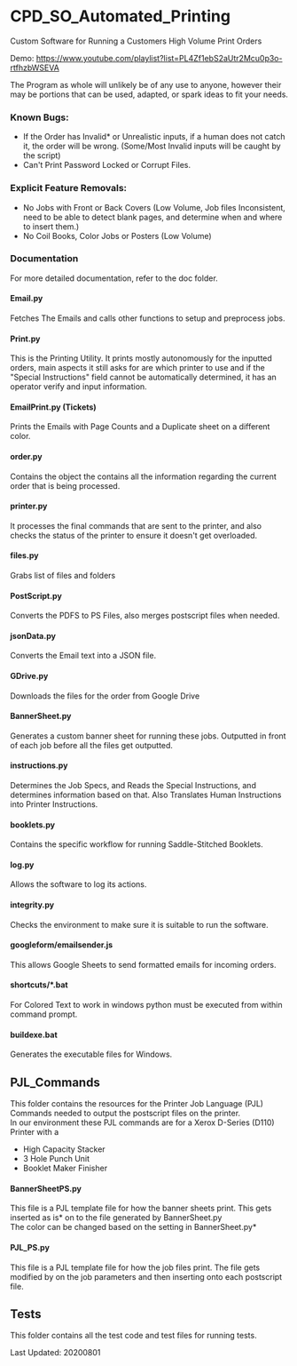 # CPD_SO_Automated_Printing

Custom Software for Running a Customers High Volume Print Orders

Demo: https://www.youtube.com/playlist?list=PL4Zf1ebS2aUtr2Mcu0p3o-rtfhzbWSEVA

The Program as whole will unlikely be of any use to anyone, 
however their may be portions that can be used, adapted, or spark ideas to fit your needs.

### Known Bugs:
* If the Order has Invalid* or Unrealistic inputs, if a human does not catch it, the order will be wrong. (Some/Most Invalid inputs will be caught by the script)
* Can't Print Password Locked or Corrupt Files.
### Explicit Feature Removals:
* No Jobs with Front or Back Covers (Low Volume, Job files Inconsistent, need to be able to detect blank pages, and determine when and where to insert them.)
* No Coil Books, Color Jobs or Posters (Low Volume)

### Documentation
For more detailed documentation, refer to the doc folder.

#### Email.py 
Fetches The Emails and calls other functions to setup and preprocess jobs.
#### Print.py 
This is the Printing Utility. It prints mostly autonomously for the inputted orders, main aspects it still asks for are which printer to use and if the "Special Instructions" field cannot be automatically determined, it has an operator verify and input information.
#### EmailPrint.py  (Tickets)
Prints the Emails with Page Counts and a Duplicate sheet on a different color.
#### order.py  
Contains the object the contains all the information regarding the current order that is being processed.
#### printer.py
It processes the final commands that are sent to the printer, and also checks the status of the printer to ensure it doesn't get overloaded.
#### files.py 
Grabs list of files and folders
#### PostScript.py 
Converts the PDFS to PS Files, also merges postscript files when needed.
#### jsonData.py
Converts the Email text into a JSON file.
#### GDrive.py  
Downloads the files for the order from Google Drive
#### BannerSheet.py  
Generates a custom banner sheet for running these jobs. Outputted in front of each job before all the files get outputted.  
#### instructions.py
Determines the Job Specs, and Reads the Special Instructions, and determines information based on that. Also Translates Human Instructions into Printer Instructions.
#### booklets.py
Contains the specific workflow for running Saddle-Stitched Booklets.
#### log.py
Allows the software to log its actions.
#### integrity.py
Checks the environment to make sure it is suitable to run the software.
#### googleform/emailsender.js
This allows Google Sheets to send formatted emails for incoming orders.
#### shortcuts/*.bat
For Colored Text to work in windows python must be executed from within command prompt.
#### buildexe.bat
Generates the executable files for Windows.

## PJL_Commands 
This folder contains the resources for the Printer Job Language (PJL) Commands needed to output the postscript files on the printer.  
In our environment these PJL commands are for a Xerox D-Series (D110) Printer with a 
* High Capacity Stacker
* 3 Hole Punch Unit
* Booklet Maker Finisher	

#### BannerSheetPS.py
This file is a PJL template file for how the banner sheets print. This gets inserted as is* on to the file generated by BannerSheet.py  
The color can be changed based on the setting in BannerSheet.py*  
#### PJL_PS.py
This file is a PJL template file for how the job files print. The file gets modified by on the job parameters and then inserting onto each postscript file.  


## Tests
This folder contains all the test code and test files for running tests.


Last Updated: 20200801
